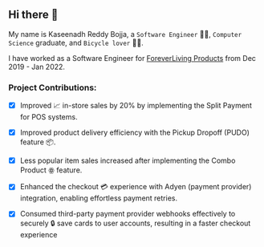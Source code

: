 ## Hi there 👋

My name is Kaseenadh Reddy Bojja, a `Software Engineer` 👨‍💻, `Computer Science` graduate, and `Bicycle lover` 🚴‍♂️.

I have worked as a Software Engineer for [ForeverLiving Products](https://www.foreverliving.com) from Dec 2019 - Jan 2022.


### Project Contributions:

- [x] Improved 📈 in-store sales by 20% by implementing the Split Payment for POS systems.
- [x] Improved product delivery efficiency with the Pickup Dropoff (PUDO) feature 📦.
- [x] Less popular item sales increased after implementing the Combo Product ꙮ feature.
- [x] Enhanced the checkout 💳 experience with Adyen (payment provider) integration, enabling effortless payment retries.
- [x] Consumed third-party payment provider webhooks effectively to securely 🔒 save cards to user accounts, resulting in a faster checkout experience


